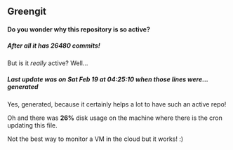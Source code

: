 ## Greengit

#### Do you wonder why this repository is so active?

##### After all it has 26480 commits!

But is it *really* active? Well...

##### Last update was on Sat Feb 19 at 04:25:10 when those lines were... generated

Yes, generated, because it certainly helps a lot to have such an active repo!

Oh and there was **26%** disk usage on the machine
where there is the cron updating this file.

Not the best way to monitor a VM in the cloud but it works! :)
